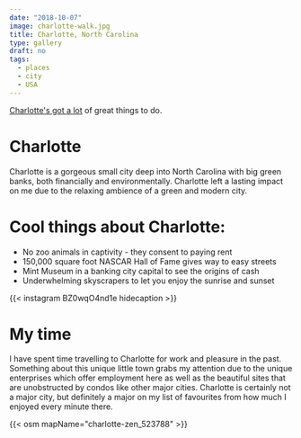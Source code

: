 ```yaml
---
date: "2018-10-07"
image: charlotte-walk.jpg
title: Charlotte, North Carolina
type: gallery
draft: no
tags:
  - places
  - city
  - USA
---
```


[Charlotte's got a lot](https://www.charlottesgotalot.com/things-to-do/arts-culture) of great things to do.  

# Charlotte  

Charlotte is a gorgeous small city deep into North Carolina with big green banks, both financially and environmentally. Charlotte left a lasting impact on me due to the relaxing ambience of a green and modern city.   
  
# Cool things about Charlotte:  
- No zoo animals in captivity - they consent to paying rent  
- 150,000 square foot NASCAR Hall of Fame gives way to easy streets
- Mint Museum in a banking city capital to see the origins of cash  
- Underwhelming skyscrapers to let you enjoy the sunrise and sunset  
  
{{< instagram BZ0wqO4nd1e hidecaption >}}  

# My time  

I have spent time travelling to Charlotte for work and pleasure in the past.  Something about this unique little town grabs my attention due to the unique enterprises which offer employment here as well as 
the beautiful sites that are unobstructed by condos like other major cities. Charlotte is certainly not a major city, but definitely a major on my list of favourites from how much I enjoyed every minute there.  

{{< osm mapName="charlotte-zen_523788" >}}

